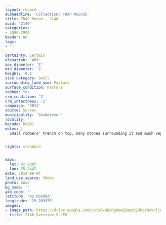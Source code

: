 ```yaml
---
layout: record
subheadline: 'Collection: TRAP Mounds'
title: TRAP Mound - 2140
uuid: '2140'
categories:
- 2000-2999
header: no
tags:
- ''

certainty: Certain
elevation: '469'
max_diameter: '3'
min_diameter: '2'
height: '0.5'
size_category: Small
surrounding_land_use: Pasture
surface_condition: Pasture
robbed: Yes
crm_condition: '2'
crm_intactness: '2'
campaign: '2011'
source: Survey
municipality: 'Skobelevo '
locality: ''
bgcode: DS001
notes: |-
  Small robbers' trench on top, many stones surrounding it and much vegetation.


rights: standard


maps:
  lat: 42.6285
  lon: 25.2442
date: 2018-06-04
land_use_source: Photo
photo: Good
bg_code: ''
akb_code: ''
latitude: '42.669082'
longitude: '25.209379'
images:
- image_path: https://drive.google.com/uc?id=0B3Rg88wZDQscOERkc1NxVnljaUE
  title: 2140_Overview_S.JPG
---
```

